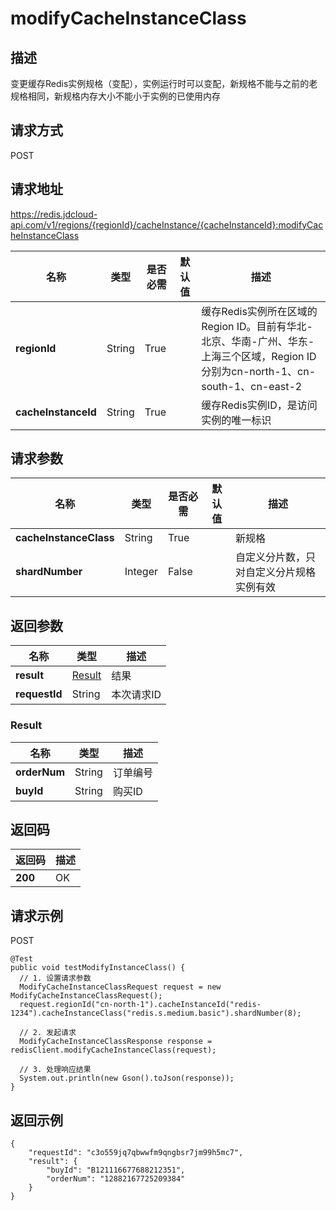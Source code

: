 # modifyCacheInstanceClass


## 描述
变更缓存Redis实例规格（变配），实例运行时可以变配，新规格不能与之前的老规格相同，新规格内存大小不能小于实例的已使用内存


## 请求方式
POST

## 请求地址
https://redis.jdcloud-api.com/v1/regions/{regionId}/cacheInstance/{cacheInstanceId}:modifyCacheInstanceClass

|名称|类型|是否必需|默认值|描述|
|---|---|---|---|---|
|**regionId**|String|True| |缓存Redis实例所在区域的Region ID。目前有华北-北京、华南-广州、华东-上海三个区域，Region ID分别为cn-north-1、cn-south-1、cn-east-2|
|**cacheInstanceId**|String|True| |缓存Redis实例ID，是访问实例的唯一标识|

## 请求参数
|名称|类型|是否必需|默认值|描述|
|---|---|---|---|---|
|**cacheInstanceClass**|String|True| |新规格|
|**shardNumber**|Integer|False| |自定义分片数，只对自定义分片规格实例有效|


## 返回参数
|名称|类型|描述|
|---|---|---|
|**result**|[Result](modifycacheinstanceclass#result)|结果|
|**requestId**|String|本次请求ID|

### <div id="result">Result</div>
|名称|类型|描述|
|---|---|---|
|**orderNum**|String|订单编号|
|**buyId**|String|购买ID|

## 返回码
|返回码|描述|
|---|---|
|**200**|OK|

## 请求示例
POST
```
@Test
public void testModifyInstanceClass() {
  // 1. 设置请求参数
  ModifyCacheInstanceClassRequest request = new ModifyCacheInstanceClassRequest();
  request.regionId("cn-north-1").cacheInstanceId("redis-1234").cacheInstanceClass("redis.s.medium.basic").shardNumber(8);

  // 2. 发起请求
  ModifyCacheInstanceClassResponse response = redisClient.modifyCacheInstanceClass(request);

  // 3. 处理响应结果
  System.out.println(new Gson().toJson(response));
}

```

## 返回示例
```
{
    "requestId": "c3o559jq7qbwwfm9qngbsr7jm99h5mc7", 
    "result": {
        "buyId": "B121116677688212351", 
        "orderNum": "12882167725209384"
    }
}
```
